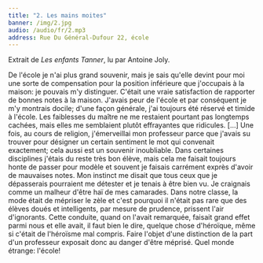 ```yaml
---
title: "2. Les mains moites"
banner: /img/2.jpg
audio: /audio/fr/2.mp3
address: Rue Du Général-Dufour 22, école
---
```


Extrait de *Les enfants Tanner*, lu par Antoine Joly.

De l'école je n'ai plus grand souvenir, mais je sais qu'elle
devint pour moi une sorte de compensation pour la position
inférieure que j'occupais à la maison: je pouvais m'y distinguer.
C'était une vraie satisfaction de rapporter de bonnes notes à la
maison. J'avais peur de l'école et par conséquent je m'y montrais
docile; d'une façon générale, j'ai toujours été réservé et timide
à l'école. Les faiblesses du maître ne me restaient pourtant pas
longtemps cachées, mais elles me semblaient plutôt effrayantes
que ridicules. [...] Une fois, au cours de religion, j'émerveillai
mon professeur parce que j'avais su trouver pour désigner un
certain sentiment le mot qui convenait exactement; cela aussi
est un souvenir inoubliable. Dans certaines disciplines j'étais du
reste très bon élève, mais cela me faisait toujours honte de passer pour modèle et souvent je faisais carrément exprès d'avoir
de mauvaises notes. Mon instinct me disait que tous ceux que je
dépasserais pourraient me détester et je tenais à être bien vu. Je
craignais comme un malheur d'être haï de mes camarades. Dans
notre classe, la mode était de mépriser le zèle et c'est pourquoi il n'était pas rare que des élèves doués et intelligents, par
mesure de prudence, prissent l'air d'ignorants. Cette conduite,
quand on l'avait remarquée, faisait grand effet parmi nous et
elle avait, il faut bien le dire, quelque chose d'héroïque, même
si c'était de l'héroïsme mal compris. Faire l'objet d'une distinction de la part d'un professeur exposait donc au danger d'être
méprisé. Quel monde étrange: l'école!